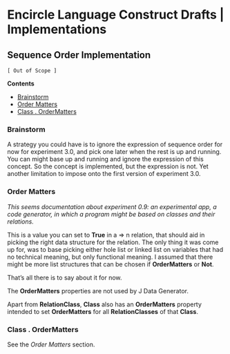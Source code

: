 Encircle Language Construct Drafts | Implementations
====================================================

Sequence Order Implementation
-----------------------------

`[ Out of Scope ]`

__Contents__

- [Brainstorm](#brainstorm)
- [Order Matters](#order-matters)
- [Class . OrderMatters](#class--ordermatters)

### Brainstorm

A strategy you could have is to ignore the expression of sequence order for now for experiment 3.0, and pick one later when the rest is up and running. You can might base up and running and ignore the expression of this concept. So the concept is implemented, but the expression is not. Yet another limitation to impose onto the first version of experiment 3.0.

### Order Matters

*This seems documentation about experiment 0.9: an experimental app, a code generator, in which a program might be based on classes and their relations.*

This is a value you can set to __True__ in a => n relation, that should aid in picking the right data structure for the relation. The only thing it was come up for, was to base picking either hole list or linked list on variables that had no technical meaning, but only functional meaning. I assumed that there might be more list structures that can be chosen if __OrderMatters__ or __Not__.

That’s all there is to say about it for now.

The __OrderMatters__ properties are not used by J Data Generator.

Apart from __RelationClass__, __Class__ also has an __OrderMatters__ property intended to set __OrderMatters__ for all __RelationClasses__ of that __Class__.

### Class . OrderMatters

See the *Order Matters* section.